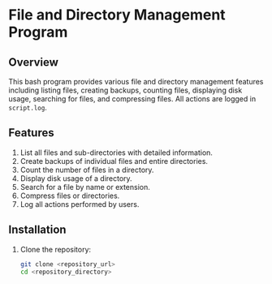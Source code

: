# File and Directory Management Program

## Overview
This bash program provides various file and directory management features including listing files, creating backups, counting files, displaying disk usage, searching for files, and compressing files. All actions are logged in `script.log`.

## Features
1. List all files and sub-directories with detailed information.
2. Create backups of individual files and entire directories.
3. Count the number of files in a directory.
4. Display disk usage of a directory.
5. Search for a file by name or extension.
6. Compress files or directories.
7. Log all actions performed by users.

## Installation
1. Clone the repository:
   ```bash
   git clone <repository_url>
   cd <repository_directory>
   ```
